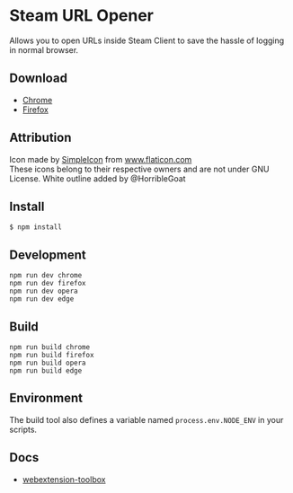 # Steam URL Opener

Allows you to open URLs inside Steam Client to save the hassle of logging in normal browser.

## Download

* [Chrome](https://chrome.google.com/webstore/search/steam%20url%20opener)
* [Firefox](https://addons.mozilla.org/pl/firefox/addon/steam-url-opener)

## Attribution

Icon made by [SimpleIcon](https://www.flaticon.com/authors/simpleicon) from www.flaticon.com  
These icons belong to their respective owners and are not under GNU License.
White outline added by @HorribleGoat

## Install

	$ npm install

## Development

    npm run dev chrome
    npm run dev firefox
    npm run dev opera
    npm run dev edge

## Build

    npm run build chrome
    npm run build firefox
    npm run build opera
    npm run build edge

## Environment

The build tool also defines a variable named `process.env.NODE_ENV` in your scripts. 

## Docs

* [webextension-toolbox](https://github.com/HaNdTriX/webextension-toolbox)
